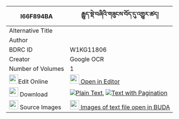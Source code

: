 |I66F894BA|རྒྱུད་སྡེ་བཞིའི་གཟུངས་བོད་དུ་འགྱུར་ཚད། 
| --- | --- 
|Alternative Title |
|Author | 
|BDRC ID | W1KG11806
|Creator | Google OCR
|Number of Volumes| 1
|<img width="25" src="https://img.icons8.com/color/25/000000/edit-property.png">Edit Online| [<img width="25" src="https://avatars.githubusercontent.com/u/45091458?s=200&v=4"> Open in Editor](http://editor.openpecha.org/I66F894BA)
|<img width="25" src="https://img.icons8.com/fluent/48/000000/download-2.png"/>  Download | [![](https://img.icons8.com/color/20/000000/txt.png)Plain Text](https://github.com/Openpecha/I66F894BA/releases/download/v1/gyude_shyi_i_zung_bo_du_gyur_t_plain_I66F894BA.zip), [![](https://img.icons8.com/color/20/000000/txt.png)Text with Pagination](https://github.com/Openpecha/I66F894BA/releases/download/v1/gyude_shyi_i_zung_bo_du_gyur_t_pages_I66F894BA.zip)
|<img width="25" src="https://img.icons8.com/plasticine/100/000000/pictures-folder.png"/>  Source Images | [<img width="25" src="https://library.bdrc.io/icons/BUDA-small.svg"> Images of text file open in BUDA](https://library.bdrc.io/show/bdr:W1KG11806)